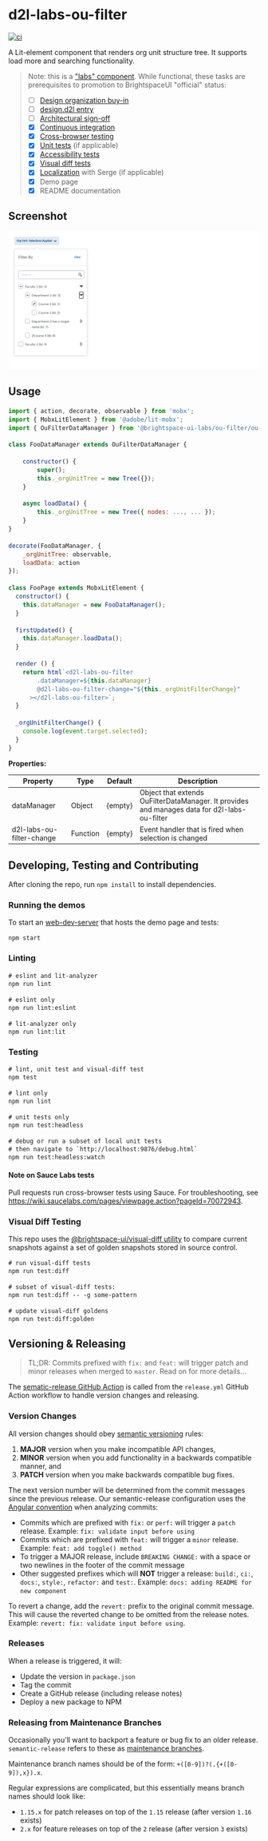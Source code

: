 # d2l-labs-ou-filter

[![ci](https://github.com/BrightspaceUILabs/ou-filter/actions/workflows/ci.yml/badge.svg?branch=master)](https://github.com/BrightspaceUILabs/ou-filter/actions/workflows/ci.yml)

A Lit-element component that renders org unit structure tree. It supports load more and searching functionality.

> Note: this is a ["labs" component](https://github.com/BrightspaceUI/guide/wiki/Component-Tiers). While functional, these tasks are prerequisites to promotion to BrightspaceUI "official" status:
>
> - [ ] [Design organization buy-in](https://github.com/BrightspaceUI/guide/wiki/Before-you-build#working-with-design)
> - [ ] [design.d2l entry](http://design.d2l/)
> - [ ] [Architectural sign-off](https://github.com/BrightspaceUI/guide/wiki/Before-you-build#web-component-architecture)
> - [x] [Continuous integration](https://github.com/BrightspaceUI/guide/wiki/Testing#testing-continuously-with-travis-ci)
> - [x] [Cross-browser testing](https://github.com/BrightspaceUI/guide/wiki/Testing#cross-browser-testing-with-sauce-labs)
> - [x] [Unit tests](https://github.com/BrightspaceUI/guide/wiki/Testing#testing-with-polymer-test) (if applicable)
> - [x] [Accessibility tests](https://github.com/BrightspaceUI/guide/wiki/Testing#automated-accessibility-testing-with-axe)
> - [x] [Visual diff tests](https://github.com/BrightspaceUI/visual-diff)
> - [x] [Localization](https://github.com/BrightspaceUI/guide/wiki/Localization) with Serge (if applicable)
> - [x] Demo page
> - [x] README documentation


## Screenshot

![Org unit filter component](./test/visual-diff/screenshots/ci/golden/ou-filter/ou-filter-Desktop.png?raw=true)

## Usage

```js
import { action, decorate, observable } from 'mobx';
import { MobxLitElement } from '@adobe/lit-mobx';
import { OuFilterDataManager } from '@brightspace-ui-labs/ou-filter/ou-filter.js';

class FooDataManager extends OuFilterDataManager {

	constructor() {
		super();
		this._orgUnitTree = new Tree({});
	}

	async loadData() {
		this._orgUnitTree = new Tree({ nodes: ..., ... });
	}
}

decorate(FooDataManager, {
	_orgUnitTree: observable,
	loadData: action
});

class FooPage extends MobxLitElement {
  constructor() {
    this.dataManager = new FooDataManager();
  }

  firstUpdated() {
    this.dataManager.loadData();
  }

  render () {
    return html`<d2l-labs-ou-filter
        .dataManager=${this.dataManager}
        @d2l-labs-ou-filter-change="${this._orgUnitFilterChange}"
      ></d2l-labs-ou-filter>`;
  }

  _orgUnitFilterChange() {
    console.log(event.target.selected);
  }
}
```

**Properties:**

| Property | Type | Default | Description |
|----------|------|---------|-------------|
| dataManager | Object | {empty} | Object that extends OuFilterDataManager. It provides and manages data for d2l-labs-ou-filter |
| d2l-labs-ou-filter-change | Function | {empty} | Event handler that is fired when selection is changed |

## Developing, Testing and Contributing

After cloning the repo, run `npm install` to install dependencies.

### Running the demos

To start an [web-dev-server](https://modern-web.dev/docs/dev-server/overview/) that hosts the demo page and tests:

```shell
npm start
```

### Linting

```shell
# eslint and lit-analyzer
npm run lint

# eslint only
npm run lint:eslint

# lit-analyzer only
npm run lint:lit
```

### Testing

```shell
# lint, unit test and visual-diff test
npm test

# lint only
npm run lint

# unit tests only
npm run test:headless

# debug or run a subset of local unit tests
# then navigate to `http://localhost:9876/debug.html`
npm run test:headless:watch
```

#### Note on Sauce Labs tests

Pull requests run cross-browser tests using Sauce. For troubleshooting,
see https://wiki.saucelabs.com/pages/viewpage.action?pageId=70072943.

### Visual Diff Testing

This repo uses the [@brightspace-ui/visual-diff utility](https://github.com/BrightspaceUI/visual-diff/) to compare current snapshots against a set of golden snapshots stored in source control.

```shell
# run visual-diff tests
npm run test:diff

# subset of visual-diff tests:
npm run test:diff -- -g some-pattern

# update visual-diff goldens
npm run test:diff:golden
```

## Versioning & Releasing

> TL;DR: Commits prefixed with `fix:` and `feat:` will trigger patch and minor releases when merged to `master`. Read on for more details...

The [sematic-release GitHub Action](https://github.com/BrightspaceUI/actions/tree/master/semantic-release) is called from the `release.yml` GitHub Action workflow to handle version changes and releasing.

### Version Changes

All version changes should obey [semantic versioning](https://semver.org/) rules:
1. **MAJOR** version when you make incompatible API changes,
2. **MINOR** version when you add functionality in a backwards compatible manner, and
3. **PATCH** version when you make backwards compatible bug fixes.

The next version number will be determined from the commit messages since the previous release. Our semantic-release configuration uses the [Angular convention](https://github.com/conventional-changelog/conventional-changelog/tree/master/packages/conventional-changelog-angular) when analyzing commits:
* Commits which are prefixed with `fix:` or `perf:` will trigger a `patch` release. Example: `fix: validate input before using`
* Commits which are prefixed with `feat:` will trigger a `minor` release. Example: `feat: add toggle() method`
* To trigger a MAJOR release, include `BREAKING CHANGE:` with a space or two newlines in the footer of the commit message
* Other suggested prefixes which will **NOT** trigger a release: `build:`, `ci:`, `docs:`, `style:`, `refactor:` and `test:`. Example: `docs: adding README for new component`

To revert a change, add the `revert:` prefix to the original commit message. This will cause the reverted change to be omitted from the release notes. Example: `revert: fix: validate input before using`.


### Releases


When a release is triggered, it will:
* Update the version in `package.json`
* Tag the commit
* Create a GitHub release (including release notes)
* Deploy a new package to NPM

### Releasing from Maintenance Branches

Occasionally you'll want to backport a feature or bug fix to an older release. `semantic-release` refers to these as [maintenance branches](https://semantic-release.gitbook.io/semantic-release/usage/workflow-configuration#maintenance-branches).

Maintenance branch names should be of the form: `+([0-9])?(.{+([0-9]),x}).x`.

Regular expressions are complicated, but this essentially means branch names should look like:
* `1.15.x` for patch releases on top of the `1.15` release (after version `1.16` exists)
* `2.x` for feature releases on top of the `2` release (after version `3` exists)
